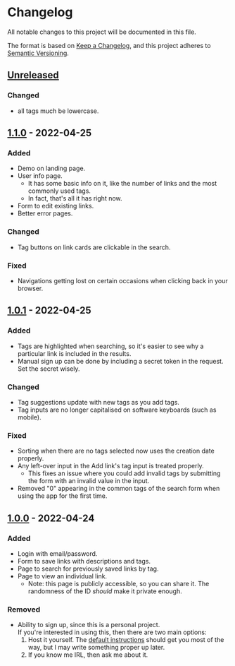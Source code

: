 # Changelog

All notable changes to this project will be documented in this file.

The format is based on [Keep a Changelog](https://keepachangelog.com/en/1.0.0/),
and this project adheres to [Semantic Versioning](https://semver.org/spec/v2.0.0.html).

<!-- ### Added -->
<!-- ### Changed -->
<!-- ### Deprecated -->
<!-- ### Removed -->
<!-- ### Fixed -->
<!-- ### Security -->

## [Unreleased](https://github.com/s-thom/linkdrop/compare/v1.1.0...HEAD)

### Changed

- all tags much be lowercase.

## [1.1.0](https://github.com/s-thom/linkdrop/compare/v1.0.1...v1.1.0) - 2022-04-25

### Added

- Demo on landing page.
- User info page.
  - It has some basic info on it, like the number of links and the most commonly used tags.
  - In fact, that's all it has right now.
- Form to edit existing links.
- Better error pages.

### Changed

- Tag buttons on link cards are clickable in the search.

### Fixed

- Navigations getting lost on certain occasions when clicking back in your browser.

## [1.0.1](https://github.com/s-thom/linkdrop/compare/v1.0.0...v1.0.1) - 2022-04-25

### Added

- Tags are highlighted when searching, so it's easier to see why a particular link is included in the results.
- Manual sign up can be done by including a secret token in the request. Set the secret wisely.

### Changed

- Tag suggestions update with new tags as you add tags.
- Tag inputs are no longer capitalised on software keyboards (such as mobile).

### Fixed

- Sorting when there are no tags selected now uses the creation date properly.
- Any left-over input in the Add link's tag input is treated properly.
  - This fixes an issue where you could add invalid tags by submitting the form with an invalid value in the input.
- Removed "0" appearing in the common tags of the search form when using the app for the first time.

## [1.0.0](https://github.com/s-thom/linkdrop/releases/tag/v1.0.0) - 2022-04-24

### Added

- Login with email/password.
- Form to save links with descriptions and tags.
- Page to search for previously saved links by tag.
- Page to view an individual link.
  - Note: this page is publicly accessible, so you can share it. The randomness of the ID _should_ make it private enough.

### Removed

- Ability to sign up, since this is a personal project.  
  If you're interested in using this, then there are two main options:
  1. Host it yourself. The [default instructions](https://github.com/remix-run/blues-stack#deployment) should get you most of the way, but I may write something proper up later.
  2. If you know me IRL, then ask me about it.
